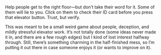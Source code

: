 Help people get to the right floor—but don’t take their word for it. Some of them will lie to you. Click on them to check their ID card before you press that elevator button. Trust, but verify.

This was meant to be a small weird game about people, deception, and mildly stressful elevator work. It’s not totally done (some ideas never made it in, and there are a few rough edges) but I kind of lost interest halfway through. Still, there’s something charming in the half-finished mess, so I’m putting it out there in case someone enjoys it (or wants to improve on it).
